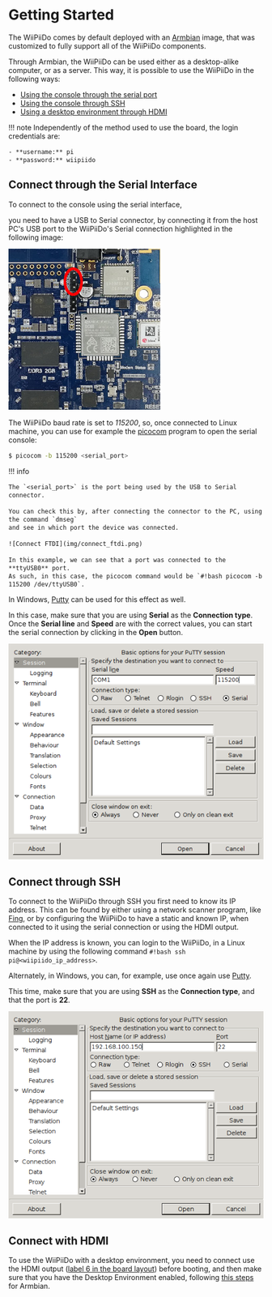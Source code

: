 # Getting Started

The WiiPiiDo comes by default deployed with an [Armbian](https://www.armbian.com/) image,
that was customized to fully support all of the WiiPiiDo components.

Through Armbian, the WiiPiiDo can be used either as a desktop-alike computer,
or as a server.
This way, it is possible to use the WiiPiiDo in the following ways:

- [Using the console through the serial port](#connect-through-the-serial-interface)
- [Using the console through SSH](#connect-through-ssh)
- [Using a desktop environment through HDMI](#connect-with-hdmi)

!!! note
    Independently of the method used to use the board, the login credentials are:

    - **username:** pi
    - **password:** wiipiido

## Connect through the Serial Interface

To connect to the console using the serial interface,
<!-- TODO put link to one USB-to-Serial -->
you need to have a USB to Serial connector,
by connecting it from the host PC's USB port to the WiiPiiDo's Serial
connection highlighted in the following image:

![WiiPiiDo Serial Port](img/wiipiido_serial.jpg)

The WiiPiiDo baud rate is set to *115200*, so, once connected
to Linux machine, you can use for example the [picocom](https://linux.die.net/man/8/picocom) program
to open the serial console:

```bash
$ picocom -b 115200 <serial_port>
```

!!! info

    The `<serial_port>` is the port being used by the USB to Serial connector.

    You can check this by, after connecting the connector to the PC, using the command `dmseg`
    and see in which port the device was connected.

    ![Connect FTDI](img/connect_ftdi.png)

    In this example, we can see that a port was connected to the **ttyUSB0** port.
    As such, in this case, the picocom command would be `#!bash picocom -b 115200 /dev/ttyUSB0`.

In Windows, [Putty](https://putty.org) can be used for this effect as well.

In this case, make sure that you are using **Serial** as the **Connection type**.
Once the **Serial line** and **Speed** are with the correct values,
you can start the serial connection by clicking in the **Open** button.

![Putty Serial Connection](img/putty_serial.png)

## Connect through SSH

To connect to the WiiPiiDo through SSH you first need to know its IP address.
This can be found by either using a network scanner program, like [Fing](https://www.fing.com/),
or by configuring the WiiPiiDo to have a static and known IP,
when connected to it using the serial connection or using the HDMI output.

When the IP address is known, you can login to the WiiPiiDo, in a Linux machine by using the following command
`#!bash ssh pi@<wiipiido_ip_address>`.

Alternately, in Windows, you can, for example, use once again use [Putty](https://putty.org).

This time, make sure that you are using **SSH** as the **Connection type**,
and that the port is **22**.

![Putty SSH](img/putty_ssh.png)

## Connect with HDMI

To use the WiiPiiDo with a desktop environment,
you need to connect use the HDMI output ([label 6 in the board layout](index.md#board-layout))
before booting, and then make sure that you have the Desktop Environment enabled,
following [this steps](armbian.md#enablingdisabling_the_desktop_environment) for Armbian.
